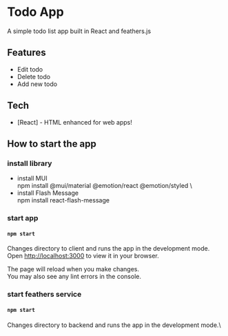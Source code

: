 # Todo App

A simple todo list app built in React and feathers.js

## Features

- Edit todo
- Delete todo
- Add new todo

## Tech

- [React] - HTML enhanced for web apps!

## How to start the app

### install library
- install MUI \
npm install @mui/material @emotion/react @emotion/styled \
- install Flash Message \
npm install react-flash-message

### start app

#### `npm start`
Changes directory to client and runs the app in the development mode.\
Open [http://localhost:3000](http://localhost:3000) to view it in your browser.

The page will reload when you make changes.\
You may also see any lint errors in the console.


### start feathers service

#### `npm start`
Changes directory to backend and runs the app in the development mode.\




